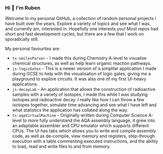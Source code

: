 ### Hi 👋 I'm Ruben

Welcome to my personal GitHub, a collection of random personal projects I have built over the years.
Explore a variety of topics and see what I was, and currently am, interested in.
Hopefully one interests you!
Most repos had short and fast development cycles, but there are a few that I work on sporadically still.

My personal favourites are:
- `ts-smilesParser` - I made this during Chemistry A-level to visualise chemical structures, as well as help learn organic reaction pathways.
- `js-logicGates` - This is a newer version of a simplilar application I made during GCSE to help with the visualisation of logic gates, giving me a playground to explore circuits. It was also one of my first UI-heavy applications.
- `js-decayLab` - An application that allows the construction of radioactive samples with a variety of isotopes, I made this while I was studying isotopes and radioactive decay. I really like how I can throw a few isotopes together, simulate time advancing and see what I have left and what statistics the application has collated along the way.
- `ts-aqaVirtualMachine` - Originally written during Computer Science A-level to more fully understand the AQA assembly language, it grew into an adaptable assembler and CPU emulator which supports different CPUs. The UI has tabs which allows you to write and compile assembly code, as well as de-compile, view memory and registers, step-through execution with a table commenting executed instructions, and the ability to load, read and write files to and from memory.
